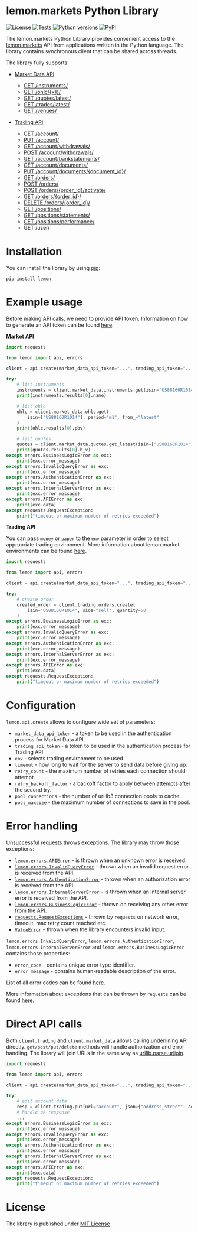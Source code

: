 # lemon.markets Python Library

[![License](https://img.shields.io/github/license/lemon-markets/sdk-python)](./LICENSE)
[![Tests](https://img.shields.io/github/workflow/status/lemon-markets/sdk-python/tests/main?label=tests)](https://github.com/lemon-markets/sdk-python/actions)
[![Python versions](https://img.shields.io/pypi/pyversions/lemon.svg)](https://pypi.python.org/pypi/lemon/)
[![PyPI](https://img.shields.io/pypi/v/lemon)](https://pypi.python.org/pypi/lemon/)

The lemon.markets Python Library provides convenient access to the [lemon.markets](https://docs.lemon.markets/) API from applications written in the Python language.
The library contains synchronous client that can be shared across threads.

The library fully supports:

- [Market Data API](https://docs.lemon.markets/market-data/overview)

  - [GET /instruments/](https://docs.lemon.markets/market-data/instruments-tradingvenues#get-instruments)
  - [GET /ohlc/{x1}/](https://docs.lemon.markets/market-data/historical-data#get-ohlcx1)
  - [GET /quotes/latest/](https://docs.lemon.markets/market-data/historical-data#get-quoteslatest)
  - [GET /trades/latest/](https://docs.lemon.markets/market-data/historical-data#get-tradeslatest)
  - [GET /venues/](https://docs.lemon.markets/market-data/instruments-tradingvenues#get-venues)

- [Trading API](https://docs.lemon.markets/trading/overview)

  - [GET /account/](https://docs.lemon.markets/trading/account#get-account)
  - [PUT /account/](https://docs.lemon.markets/trading/account#put-account)
  - [GET /account/withdrawals/](https://docs.lemon.markets/trading/account#get-accountwithdrawals)
  - [POST /account/withdrawals/](https://docs.lemon.markets/trading/account#post-accountwithdrawals)
  - [GET /account/bankstatements/](https://docs.lemon.markets/trading/account#get-accountbankstatements)
  - [GET /account/documents/](https://docs.lemon.markets/trading/account#get-accountdocuments)
  - [PUT /account/documents/{document_id}/](https://docs.lemon.markets/trading/account#get-accountdocumentsdocument_id)
  - [GET /orders/](https://docs.lemon.markets/trading/orders#get-orders)
  - [POST /orders/](https://docs.lemon.markets/trading/orders#post-orders)
  - [POST /orders/{order_id}/activate/](https://docs.lemon.markets/trading/orders#post-ordersorder_idactivate)
  - [GET /orders/{order_id}/](https://docs.lemon.markets/trading/orders#get-ordersorder_id)
  - [DELETE /orders/{order_id}/](https://docs.lemon.markets/trading/orders#delete-ordersorder_id)
  - [GET /positions/](https://docs.lemon.markets/trading/positions#get-positions)
  - [GET /positions/statements/](https://docs.lemon.markets/trading/positions#get-positionsstatements)
  - [GET /positions/performance/](https://docs.lemon.markets/trading/positions#get-positionsperformance)
  - GET /user/

# Installation

You can install the library by using [pip](http://pypi.python.org/pypi/pip):

    pip install lemon

# Example usage

Before making API calls, we need to provide API token.
Information on how to generate an API token can be found [here](https://docs.lemon.markets/authentication).

**Market API**

```python
import requests

from lemon import api, errors

client = api.create(market_data_api_token="...", trading_api_token="...")

try:
    # list instruments
    instruments = client.market_data.instruments.get(isin="US88160R1014")
    print(instruments.results[0].name)

    # list ohlc
    ohlc = client.market_data.ohlc.get(
        isin=["US88160R1014"], period="m1", from_="latest"
    )
    print(ohlc.results[0].pbv)

    # list quotes
    quotes = client.market_data.quotes.get_latest(isin=["US88160R1014"])
    print(quotes.results[0].b_v)
except errors.BusinessLogicError as exc:
    print(exc.error_message)
except errors.InvalidQueryError as exc:
    print(exc.error_message)
except errors.AuthenticationError as exc:
    print(exc.error_message)
except errors.InternalServerError as exc:
    print(exc.error_message)
except errors.APIError as exc:
    print(exc.data)
except requests.RequestException:
    print("timeout or maximum number of retries exceeded")
```

**Trading API**

You can pass `money` or `paper` to the `env` parameter in order to select appropriate trading environment.
More information about lemon.market environments can be found [here](https://docs.lemon.markets/trading/overview#general-things).

```python
import requests

from lemon import api, errors

client = api.create(market_data_api_token="...", trading_api_token="...", env="money")

try:
    # create order
    created_order = client.trading.orders.create(
        isin="US88160R1014", side="sell", quantity=50
    )
except errors.BusinessLogicError as exc:
    print(exc.error_message)
except errors.InvalidQueryError as exc:
    print(exc.error_message)
except errors.AuthenticationError as exc:
    print(exc.error_message)
except errors.InternalServerError as exc:
    print(exc.error_message)
except errors.APIError as exc:
    print(exc.data)
except requests.RequestException:
    print("timeout or maximum number of retries exceeded")
```

# Configuration

`lemon.api.create` allows to configure wide set of parameters:

- `market_data_api_token` - a token to be used in the authentication process for Market Data API.
- `trading_api_token` - a token to be used in the authentication process for Trading API.
- `env` - selects trading environment to be used.
- `timeout` - how long to wait for the server to send data before giving up.
- `retry_count` - the maximum number of retries each connection should attempt.
- `retry_backoff_factor` - a backoff factor to apply between attempts after the second try.
- `pool_connections` - the number of urllib3 connection pools to cache.
- `pool_maxsize` - the maximum number of connections to save in the pool.

# Error handling

Unsuccessful requests throws exceptions. The library may throw those exceptions:

- [`lemon.errors.APIError`](./lemon/errors.py) - is thrown when an unknown error is received.
- [`lemon.errors.InvalidQueryError`](./lemon/errors.py) - thrown when an invalid request error is received from the API.
- [`lemon.errors.AuthenticationError`](./lemon/errors.py) - thrown when an authorization error is received from the API.
- [`lemon.errors.InternalServerError`](./lemon/errors.py) - is thrown when an internal server error is received from the API.
- [`lemon.errors.BusinessLogicError`](./lemon/errors.py) - thrown on receiving any other error from the API.
- [`requests.RequestExceptions`](https://requests.readthedocs.io/en/latest/api/#requests.RequestException) - thrown by `requests` on network error, timeout, max retry count reached etc.
- [`ValueError`](https://docs.python.org/3/library/exceptions.html#ValueError) - thrown when the library encounters invalid input.

`lemon.errors.InvalidQueryError`, `lemon.errors.AuthenticationError`, `lemon.errors.InternalServerError` and `lemon.errors.BusinessLogicError`
contains those properties:

- `error_code` - contains unique error type identifier.
- `error_message` - contains human-readable description of the error.

List of all error codes can be found [here](https://docs.lemon.markets/error-handling).

More information about exceptions that can be thrown by `requests` can be found [here](https://requests.readthedocs.io/en/latest/user/quickstart/#errors-and-exceptions).

# Direct API calls

Both `client.trading` and `client.market_data` allows calling underlining API directly.
`get/post/put/delete` methods will handle authorization and error handling. The library will join URLs in the same way as [urllib.parse.urljoin](https://docs.python.org/3/library/urllib.parse.html#urllib.parse.urljoin).

```python
import requests

from lemon import api, errors

client = api.create(market_data_api_token="...", trading_api_token="...")

try:
    # edit account data
    resp = client.trading.put(url="account", json={"address_street": address_street})
    # handle ok response
    ...
except errors.BusinessLogicError as exc:
    print(exc.error_message)
except errors.InvalidQueryError as exc:
    print(exc.error_message)
except errors.AuthenticationError as exc:
    print(exc.error_message)
except errors.InternalServerError as exc:
    print(exc.error_message)
except errors.APIError as exc:
    print(exc.data)
except requests.RequestException:
    print("timeout or maximum number of retries exceeded")
```

# License

The library is published under [MIT License](./LICENSE)
